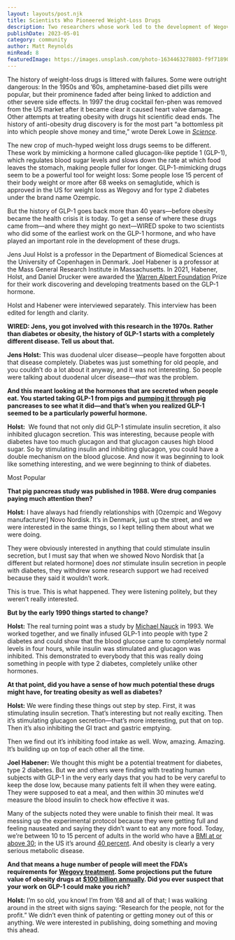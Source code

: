 ```yaml
---
layout: layouts/post.njk
title: Scientists Who Pioneered Weight-Loss Drugs
description: Two researchers whose work led to the development of Wegovy and Ozempic
publishDate: 2023-05-01
category: community
author: Matt Reynolds
minRead: 8
featuredImage: https://images.unsplash.com/photo-1634463278803-f9f71890e67d?ixlib=rb-4.0.3&ixid=M3wxMjA3fDB8MHxwaG90by1wYWdlfHx8fGVufDB8fHx8fA%3D%3D&auto=format&fit=crop&w=870&q=80
---
```


<!--StartFragment-->

The history of weight-loss drugs is littered with failures. Some were outright dangerous: In the 1950s and ’60s, amphetamine-based diet pills were popular, but their prominence faded after being linked to addiction and other severe side effects. In 1997 the drug cocktail fen-phen was removed from the US market after it became clear it caused heart valve damage. Other attempts at treating obesity with drugs hit scientific dead ends. The history of anti-obesity drug discovery is for the most part “a bottomless pit into which people shove money and time,” wrote Derek Lowe in *[Science](https://www.science.org/content/blog-post/glp-1-and-obesity)*.

The new crop of much-hyped weight loss drugs seems to be different. These work by mimicking a hormone called glucagon-like peptide 1 (GLP-1), which regulates blood sugar levels and slows down the rate at which food leaves the stomach, making people fuller for longer. GLP-1-mimicking drugs seem to be a powerful tool for weight loss: Some people lose 15 percent of their body weight or more after 68 weeks on semaglutide, which is approved in the US for weight loss as Wegovy and for type 2 diabetes under the brand name Ozempic.

But the history of GLP-1 goes back more than 40 years—before obesity became the health crisis it is today. To get a sense of where these drugs came from—and where they might go next—WIRED spoke to two scientists who did some of the earliest work on the GLP-1 hormone, and who have played an important role in the development of these drugs.

Jens Juul Holst is a professor in the Department of Biomedical Sciences at the University of Copenhagen in Denmark. Joel Habener is a professor at the Mass General Research Institute in Massachusetts. In 2021, Habener, Holst, and Daniel Drucker were awarded the [Warren Alpert Foundation](https://en.wikipedia.org/wiki/Warren_Alpert_Foundation_Prize) Prize for their work discovering and developing treatments based on the GLP-1 hormone.

Holst and Habener were interviewed separately. This interview has been edited for length and clarity.

**WIRED: Jens, you got involved with this research in the 1970s. Rather than diabetes or obesity, the history of GLP-1 starts with a completely different disease. Tell us about that.**

**Jens Holst:** This was duodenal ulcer disease—people have forgotten about that disease completely. Diabetes was just something for old people, and you couldn’t do a lot about it anyway, and it was not interesting. So people were talking about duodenal ulcer disease—*that* was the problem.

**And this meant looking at the hormones that are secreted when people eat. You started taking GLP-1 from pigs and** **[pumping it through](https://academic.oup.com/endo/article-abstract/123/4/2009/2531546?redirectedFrom=fulltext)** **pig pancreases to see what it did—and that’s when you realized GLP-1 seemed to be a particularly powerful hormone.**

**Holst:**  We found that not only did GLP-1 stimulate insulin secretion, it also inhibited glucagon secretion. This was interesting, because people with diabetes have too much glucagon and that glucagon causes high blood sugar. So by stimulating insulin and inhibiting glucagon, you could have a double mechanism on the blood glucose. And now it was beginning to look like something interesting, and we were beginning to think of diabetes.

Most Popular

**That pig pancreas study was published in 1988. Were drug companies paying much attention then?**

**Holst:** I have always had friendly relationships with \[Ozempic and Wegovy manufacturer] Novo Nordisk. It’s in Denmark, just up the street, and we were interested in the same things, so I kept telling them about what we were doing.

They were obviously interested in anything that could stimulate insulin secretion, but I must say that when we showed Novo Nordisk that \[a different but related hormone] does *not* stimulate insulin secretion in people with diabetes, they withdrew some research support we had received because they said it wouldn’t work.

This is true. This is what happened. They were listening politely, but they weren’t really interested.

**But by the early 1990 things started to change?**

**Holst:** The real turning point was a study by [Michael Nauck](https://link.springer.com/article/10.1007/BF00401145) in 1993. We worked together, and we finally infused GLP-1 into people with type 2 diabetes and could show that the blood glucose came to completely normal levels in four hours, while insulin was stimulated and glucagon was inhibited. This demonstrated to everybody that this was really doing something in people with type 2 diabetes, completely unlike other hormones.

**At that point, did you have a sense of how much potential these drugs might have, for treating obesity as well as diabetes?**

**Holst:** We were finding these things out step by step. First, it was stimulating insulin secretion. That’s interesting but not really exciting. Then it’s stimulating glucagon secretion—that’s more interesting, put that on top. Then it’s also inhibiting the GI tract and gastric emptying.

Then we find out it’s inhibiting food intake as well. Wow, amazing. Amazing. It’s building up on top of each other all the time.

**Joel Habener:** We thought this might be a potential treatment for diabetes, type 2 diabetes. But we and others were finding with treating human subjects with GLP-1 in the very early days that you had to be very careful to keep the dose low, because many patients felt ill when they were eating. They were supposed to eat a meal, and then within 30 minutes we’d measure the blood insulin to check how effective it was.

Many of the subjects noted they were unable to finish their meal. It was messing up the experimental protocol because they were getting full and feeling nauseated and saying they didn’t want to eat any more food. Today, we’re between 10 to 15 percent of adults in the world who have a [BMI at or above 30](https://www.who.int/news-room/fact-sheets/detail/obesity-and-overweight); in the US it’s around [40 percent](https://www.cdc.gov/obesity/data/adult.html). And obesity is clearly a very serious metabolic disease.

**And that means a huge number of people will meet the FDA’s requirements for** **[Wegovy treatment](https://www.fda.gov/news-events/press-announcements/fda-approves-new-drug-treatment-chronic-weight-management-first-2014). Some projections put the future value of obesity drugs at** **[$100 billion annually](https://www.reuters.com/business/healthcare-pharmaceuticals/novo-nordisk-rivals-see-room-compete-100-bln-weight-loss-drug-market-2023-05-04/). Did you ever suspect that your work on GLP-1 could make you rich?**

**Holst:** I’m so old, you know! I’m from ’68 and all of that; I was walking around in the street with signs saying: “Research for the people, not for the profit.” We didn’t even think of patenting or getting money out of this or anything. We were interested in publishing, doing something and moving this ahead.
